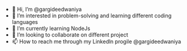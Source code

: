 - 👋 Hi, I’m @gargideedwaniya
- 👀 I’m interested in problem-solving and learning different coding languages
- 🌱 I’m currently learning NodeJs 
- 💞️ I’m looking to collaborate on different project 
- 📫 How to reach me through my Linkedln progile @gargideedwaniya

